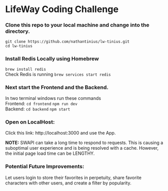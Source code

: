 # LifeWay Coding Challenge

### Clone this repo to your local machine and change into the directory.

`git clone https://github.com/nathantinius/lw-tinius.git` \
`cd lw-tinius`

### Install Redis Locally using Homebrew
`brew install redis` \
Check Redis is running `brew services start redis` 

### Next start the Frontend and the Backend.
In two terminal windows run these commands \
Frontend: `cd frontend` `npm run dev` \
Backend: `cd backend` `npm start`

### Open on LocalHost: 
Click this link: http://localhost:3000 and use the App.

**NOTE:**  SWAPI can take a long time to respond to requests. This is causing a suboptimal user experience and is being resolved with a cache. However, the initial page load time can be LENGTHY.

### Potential Future Improvements: 
Let users login to store their favorites in perpetuity, share favorite characters with other users, and create a filter by popularity.
